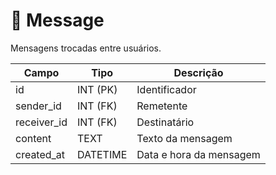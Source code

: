 # 💬 Message

Mensagens trocadas entre usuários.

| Campo       | Tipo     | Descrição                             |
|-------------|----------|----------------------------------------|
| id          | INT (PK) | Identificador                         |
| sender_id   | INT (FK) | Remetente                             |
| receiver_id | INT (FK) | Destinatário                          |
| content     | TEXT     | Texto da mensagem                     |
| created_at  | DATETIME | Data e hora da mensagem               |